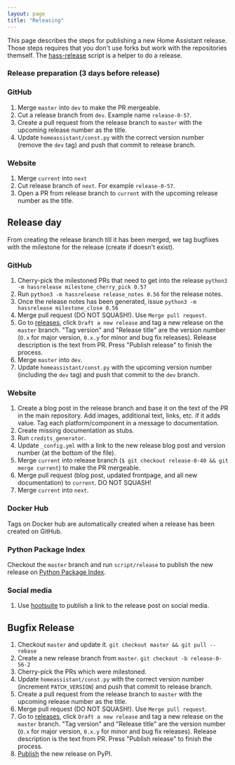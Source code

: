 ```yaml
---
layout: page
title: "Releasing"
---
```


This page describes the steps for publishing a new Home Assistant release. Those steps requires that you don't use forks but work with the repositories themself. The [hass-release](https://github.com/home-assistant/hass-release) script is a helper to do a release.

### Release preparation (3 days before release)

### GitHub

1. Merge `master` into `dev` to make the PR mergeable.
1. Cut a release branch from `dev`. Example name `release-0-57`.
1. Create a pull request from the release branch to `master` with the upcoming release number as the title.
1. Update `homeassistant/const.py` with the correct version number (remove the `dev` tag) and push that commit to release branch.

### Website

1. Merge `current` into `next`
1. Cut release branch of `next`. For example `release-0-57`.
1. Open a PR from release branch to `current` with the upcoming release number as the title.

## Release day

From creating the release branch till it has been merged, we tag bugfixes with the milestone for the release (create if doesn't exist).

### GitHub

1. Cherry-pick the milestoned PRs that need to get into the release `python3 -m hassrelease milestone_cherry_pick 0.57`
1. Run `python3 -m hassrelease release_notes 0.56` for the release notes.
1. Once the release notes has been generated, issue `python3 -m hassrelease milestone_close 0.56`
1. Merge pull request (DO NOT SQUASH!). Use `Merge pull request`.
1. Go to [releases](https://github.com/home-assistant/home-assistant/releases), click `Draft a new release` and tag a new release on the `master` branch. "Tag version" and "Release title" are the version number (`O.x` for major version, `0.x.y` for minor and bug fix releases). Release description is the text from PR. Press "Publish release" to finish the process.
1. Merge `master` into `dev`.
1. Update `homeassistant/const.py` with the upcoming version number (including the `dev` tag) and push that commit to the `dev` branch.

### Website

1. Create a blog post in the release branch and base it on the text of the PR in the main repository. Add images, additional text, links, etc. if it adds value. Tag each platform/component in a message to documentation.
1. Create missing documentation as stubs.
1. Run `credits_generator`.
1. Update `_config.yml` with a link to the new release blog post and version number (at the bottom of the file).
1. Merge `current` into release branch (`$ git checkout release-0-40 && git merge current`) to make the PR mergeable.
1. Merge pull request (blog post, updated frontpage, and all new documentation) to `current`. DO NOT SQUASH!
1. Merge `current` into `next`.

### Docker Hub

Tags on Docker hub are automatically created when a release has been created on GitHub.

### Python Package Index

Checkout the `master` branch and run `script/release` to publish the new release on [Python Package Index](https://pypi.python.org).

### Social media

1. Use [hootsuite](https://hootsuite.com/dashboard) to publish a link to the release post on social media.

## Bugfix Release

1. Checkout `master` and update it. `git checkout master && git pull --rebase`
1. Create a new release branch from `master`. `git checkout -b release-0-56-2`
1. Cherry-pick the PRs which were milestoned.
1. Update `homeassistant/const.py` with the correct version number (increment `PATCH_VERSION`) and push that commit to release branch.
1. Create a pull request from the release branch to `master` with the upcoming release number as the title.
1. Merge pull request (DO NOT SQUASH!). Use `Merge pull request`.
1. Go to [releases](https://github.com/home-assistant/home-assistant/releases), click `Draft a new release` and tag a new release on the `master` branch. "Tag version" and "Release title" are the version number (`O.x` for major version, `0.x.y` for minor and bug fix releases). Release description is the text from PR. Press "Publish release" to finish the process.
1. [Publish](/developers/releasing/#python-package-index) the new release on PyPI.
